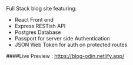 Full Stack blog site featuring: 
- React Front end
- Express RESTish API
- Postgres Database
- Passport for server side Authentication
- JSON Web Token for auth on protected routes

####Live Preview : https://blog-odin.netlify.app/
